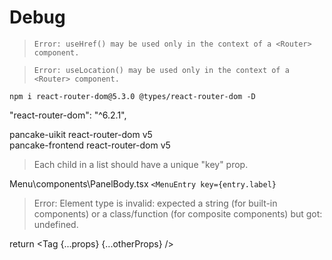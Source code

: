 # Debug

> `Error: useHref() may be used only in the context of a <Router> component.`

> `Error: useLocation() may be used only in the context of a <Router> component.`

`npm i react-router-dom@5.3.0 @types/react-router-dom -D`  

 "react-router-dom": "^6.2.1",

 pancake-uikit react-router-dom v5  
 pancake-frontend react-router-dom v5 
 
 > Each child in a list should have a unique "key" prop.

Menu\components\PanelBody.tsx
`<MenuEntry key={entry.label}`

> Error: Element type is invalid: expected a string (for built-in components) or a class/function (for composite components) but got: undefined.

 return <Tag {...props} {...otherProps} />